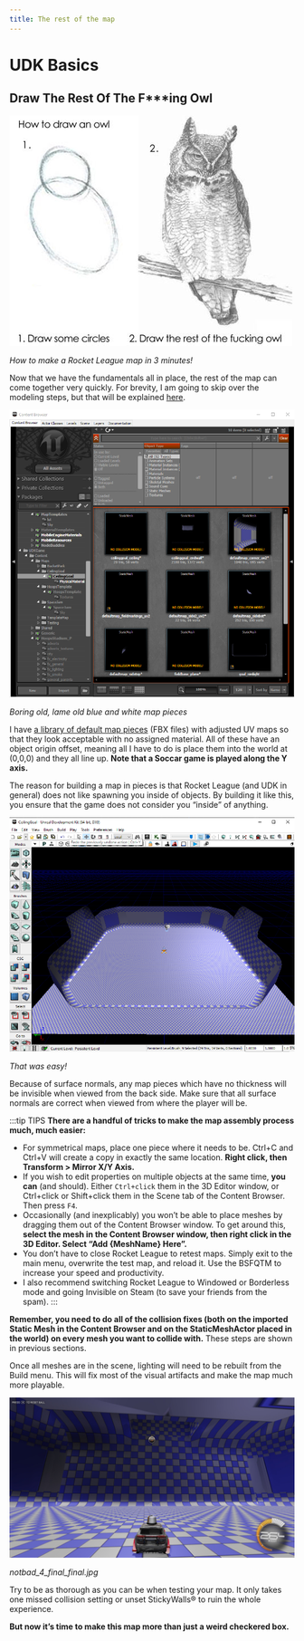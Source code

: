 ```yaml
---
title: The rest of the map
---
```

# UDK Basics

## Draw The Rest Of The F***ing Owl

![alt text](../.vuepress/public/images/image89.png)

*How to make a Rocket League map in 3 minutes!*

Now that we have the fundamentals all in place, the rest of the map can come together very quickly. For brevity, I am going to skip over the modeling steps, but that will be explained [here](../modeling).

![alt text](../.vuepress/public/images/image209.png)

*Boring old, lame old blue and white map pieces*

I have [a library of default map pieces](../menu/downloads.html#default-map-pieces) (FBX files) with adjusted UV maps so that they look acceptable with no assigned material. All of these have an object origin offset, meaning all I have to do is place them into the world at (0,0,0) and they all line up. **Note that a Soccar game is played along the Y axis.**

The reason for building a map in pieces is that Rocket League (and UDK in general) does not like spawning you inside of objects. By building it like this, you ensure that the game does not consider you “inside” of anything.

![alt text](../.vuepress/public/images/image109.png)

*That was easy!*

Because of surface normals, any map pieces which have no thickness will be invisible when viewed from the back side. Make sure that all surface normals are correct when viewed from where the player will be.

:::tip TIPS 
**There are a handful of tricks to make the map assembly process much, much easier:**
* For symmetrical maps, place one piece where it needs to be. Ctrl+C and Ctrl+V will create a copy in exactly the same location. **Right click, then Transform > Mirror X/Y Axis.**
* If you wish to edit properties on multiple objects at the same time, **you can** (and should). Either `Ctrl+click` them in the 3D Editor window, or Ctrl+click or Shift+click them in the Scene tab of the Content Browser. Then press `F4`.
* Occasionally (and inexplicably) you won’t be able to place meshes by dragging them out of the Content Browser window. To get around this, **select the mesh in the Content Browser window, then right click in the 3D Editor. Select “Add {MeshName} Here”.**
* You don’t have to close Rocket League to retest maps. Simply exit to the main menu, overwrite the test map, and reload it. Use the BSFQTM to increase your speed and productivity.
* I also recommend switching Rocket League to Windowed or Borderless mode and going Invisible on Steam (to save your friends from the spam).
:::

**Remember, you need to do all of the collision fixes (both on the imported Static Mesh in the Content Browser and on the StaticMeshActor placed in the world) on every mesh you want to collide with.** These steps are shown in previous sections.

Once all meshes are in the scene, lighting will need to be rebuilt from the Build menu. This will fix most of the visual artifacts and make the map much more playable.

![alt text](../.vuepress/public/images/image174.jpg)

*notbad_4_final_final.jpg*

Try to be as thorough as you can be when testing your map. It only takes one missed collision setting or unset StickyWalls® to ruin the whole experience.

**But now it’s time to make this map more than just a weird checkered box.**
